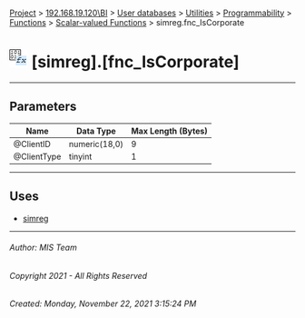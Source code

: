 #### 

[Project](../../../../../../index.md) > [192.168.19.120\\BI](../../../../../index.md) > [User databases](../../../../index.md) > [Utilities](../../../index.md) > [Programmability](../../index.md) > [Functions](../index.md) > [Scalar-valued Functions](Scalar-valued_Functions.md) > simreg.fnc_IsCorporate

# ![Scalar-valued Functions](../../../../../../Images/Function_Scalar32.png) [simreg].[fnc_IsCorporate]

---

## <a name="#parameters"></a>Parameters

| Name | Data Type | Max Length (Bytes) |
|---|---|---|
| @ClientID | numeric(18,0) | 9 |
| @ClientType | tinyint | 1 |


---

## <a name="#uses"></a>Uses

* [simreg](../../../Security/Schemas/simreg.md)


---

###### Author:  MIS Team

###### Copyright 2021 - All Rights Reserved

###### Created: Monday, November 22, 2021 3:15:24 PM

